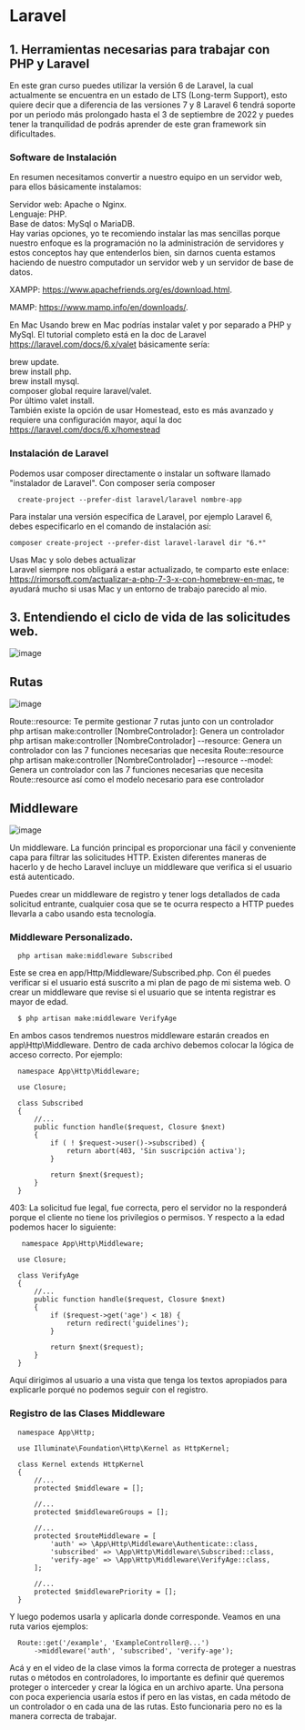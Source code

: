 # Laravel

## 1. Herramientas necesarias para trabajar con PHP y Laravel  

En este gran curso puedes utilizar la versión 6 de Laravel, la cual actualmente se encuentra en un estado de LTS (Long-term Support), esto quiere decir que a diferencia de las versiones 7 y 8 Laravel 6 tendrá soporte por un periodo más prolongado hasta el 3 de septiembre de 2022 y puedes tener la tranquilidad de podrás aprender de este gran framework sin dificultades.

### Software de Instalación

En resumen necesitamos convertir a nuestro equipo en un servidor web, para ellos básicamente instalamos:  

Servidor web: Apache o Nginx.  
Lenguaje: PHP.  
Base de datos: MySql o MariaDB.  
Hay varias opciones, yo te recomiendo instalar las mas sencillas porque nuestro enfoque es la programación no la administración de servidores y estos conceptos hay que entenderlos bien, sin darnos cuenta estamos haciendo de nuestro computador un servidor web y un servidor de base de datos.

XAMPP: https://www.apachefriends.org/es/download.html.  

MAMP: https://www.mamp.info/en/downloads/.  

En Mac Usando brew en Mac podrías instalar valet y por separado a PHP y MySql. El tutorial completo está en la doc de Laravel https://laravel.com/docs/6.x/valet básicamente sería:  

brew update.  
brew install php.  
brew install mysql.  
composer global require laravel/valet.  
Por último valet install.  
También existe la opción de usar Homestead, esto es más avanzado y requiere una configuración mayor, aquí la doc https://laravel.com/docs/6.x/homestead  

### Instalación de Laravel  

Podemos usar composer directamente o instalar un software llamado "instalador de Laravel".
Con composer sería composer  

      create-project --prefer-dist laravel/laravel nombre-app
      
Para instalar una versión específica de Laravel, por ejemplo Laravel 6, debes especificarlo en el comando de instalación así:  

    composer create-project --prefer-dist laravel-laravel dir "6.*"
    
Usas Mac y solo debes actualizar  
Laravel siempre nos obligará a estar actualizado, te comparto este enlace: https://rimorsoft.com/actualizar-a-php-7-3-x-con-homebrew-en-mac, te ayudará mucho si usas Mac y un entorno de trabajo parecido al mio.  

## 3. Entendiendo el ciclo de vida de las solicitudes web.

![image](https://user-images.githubusercontent.com/31891276/128033700-a91e3586-519b-4e0a-b79c-41f1faf44e3b.png)

## Rutas

![image](https://user-images.githubusercontent.com/31891276/128442660-3b927eb3-293c-4ca2-9128-246d7aa1c1bf.png)

Route::resource: Te permite gestionar 7 rutas junto con un controlador  
php artisan make:controller [NombreControlador]: Genera un controlador  
php artisan make:controller [NombreControlador] --resource: Genera un controlador con las 7 funciones necesarias que necesita Route::resource  
php artisan make:controller [NombreControlador] --resource --model: Genera un controlador con las 7 funciones necesarias que necesita Route::resource así como el modelo necesario para ese controlador  

## Middleware

![image](https://user-images.githubusercontent.com/31891276/128446124-7b3729ad-de20-47ad-9be8-23c7bafc8ccd.png)


Un middleware. La función principal es proporcionar una fácil y conveniente capa para filtrar las solicitudes HTTP. Existen diferentes maneras de hacerlo y de hecho Laravel incluye un middleware que verifica si el usuario está autenticado.  

Puedes crear un middleware de registro y tener logs detallados de cada solicitud entrante, cualquier cosa que se te ocurra respecto a HTTP puedes llevarla a cabo usando esta tecnología.  
### Middleware Personalizado.

      php artisan make:middleware Subscribed

Este se crea en app/Http/Middleware/Subscribed.php. Con él puedes verificar si el usuario está suscrito a mi plan de pago de mi sistema web. O crear un middleware que revise si el usuario que se intenta registrar es mayor de edad.

      $ php artisan make:middleware VerifyAge
      
En ambos casos tendremos nuestros middleware estarán creados en app\Http\Middleware\. Dentro de cada archivo debemos colocar la lógica de acceso correcto. Por ejemplo:

      namespace App\Http\Middleware;

      use Closure;

      class Subscribed
      {
          //...
          public function handle($request, Closure $next)
          {
              if ( ! $request->user()->subscribed) {
                  return abort(403, 'Sin suscripción activa');
              }

              return $next($request);
          }
      }

403: La solicitud fue legal, fue correcta, pero el servidor no la responderá porque el cliente no tiene los privilegios o permisos.
 Y respecto a la edad podemos hacer lo siguiente:
 
 
       namespace App\Http\Middleware;

      use Closure;

      class VerifyAge
      {
          //...
          public function handle($request, Closure $next)
          {
              if ($request->get('age') < 18) {
                  return redirect('guidelines');
              }

              return $next($request);
          }
      }
      
Aquí dirigimos al usuario a una vista que tenga los textos apropiados para explicarle porqué no podemos seguir con el registro.
### Registro de las Clases Middleware

      namespace App\Http;

      use Illuminate\Foundation\Http\Kernel as HttpKernel;

      class Kernel extends HttpKernel
      {
          //...
          protected $middleware = [];

          //...
          protected $middlewareGroups = [];

          //...
          protected $routeMiddleware = [
              'auth' => \App\Http\Middleware\Authenticate::class,
              'subscribed' => \App\Http\Middleware\Subscribed::class,
              'verify-age' => \App\Http\Middleware\VerifyAge::class,
          ];

          //...
          protected $middlewarePriority = [];
      }

Y luego podemos usarla y aplicarla donde corresponde. Veamos en una ruta varios ejemplos:

      Route::get('/example', 'ExampleController@...')
          ->middleware('auth', 'subscribed', 'verify-age');

Acá y en el video de la clase vimos la forma correcta de proteger a nuestras rutas o métodos en controladores, lo importante es definir qué queremos proteger o interceder y crear la lógica en un archivo aparte. Una persona con poca experiencia usaría estos if pero en las vistas, en cada método de un controlador o en cada una de las rutas. Esto funcionaria pero no es la manera correcta de trabajar.          
